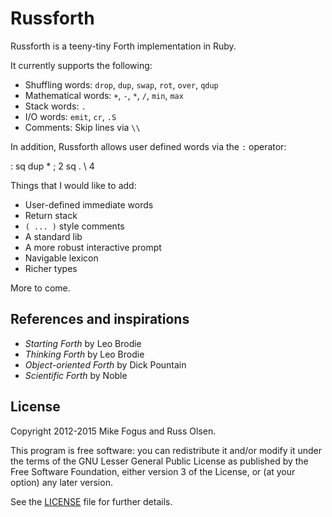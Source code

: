 # Russforth

Russforth is a teeny-tiny Forth implementation in Ruby.

It currently supports the following:

 - Shuffling words: `drop`, `dup`, `swap`, `rot`, `over`, `qdup`
 - Mathematical words: `+`, `-`, `*`, `/`, `min`, `max`
 - Stack words: `.`
 - I/O words: `emit`, `cr`, `.S` 
 - Comments: Skip lines via `\\`
 
In addition, Russforth allows user defined words via the `:` operator:

   : sq dup * ;
   2 sq
   .
   \\ 4

Things that I would like to add:

 - User-defined immediate words
 - Return stack
 - `( ... )` style comments
 - A standard lib
 - A more robust interactive prompt
 - Navigable lexicon 
 - Richer types

More to come.

## References and inspirations

 - *Starting Forth* by Leo Brodie
 - *Thinking Forth* by Leo Brodie
 - *Object-oriented Forth* by Dick Pountain
 - *Scientific Forth* by Noble

## License

Copyright 2012-2015 Mike Fogus and Russ Olsen.

This program is free software: you can redistribute it and/or modify
it under the terms of the GNU Lesser General Public License as
published by the Free Software Foundation, either version 3 of the
License, or (at your option) any later version.

See the [LICENSE](LICENSE.md) file for further details.

